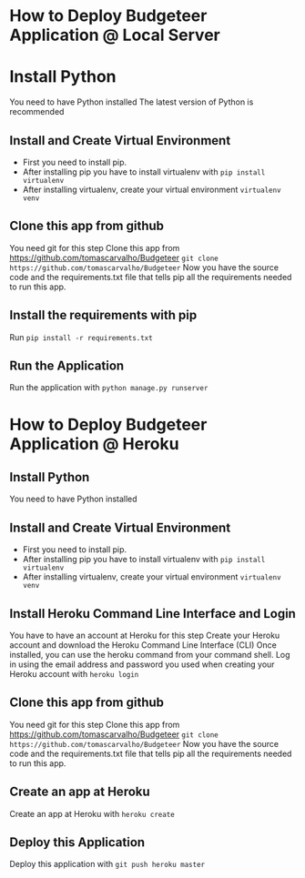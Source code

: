 How to Deploy Budgeteer Application @ Local Server
=================================================
# Install Python
You need to have Python installed
The latest version of Python is recommended

## Install and Create Virtual Environment

- First you need to install pip.
- After installing pip you have to install virtualenv with ```pip install virtualenv```
- After installing virtualenv, create your virtual environment ```virtualenv venv```

## Clone this app from github
You need git for this step
Clone this app from https://github.com/tomascarvalho/Budgeteer
``` git clone https://github.com/tomascarvalho/Budgeteer ```
Now you have the source code and the requirements.txt file that tells pip all the requirements needed to run this app.

## Install the requirements with pip
Run ```pip install -r requirements.txt```

## Run the Application
Run the application with ``` python manage.py runserver ```

How to Deploy Budgeteer Application @ Heroku
============================================

## Install Python
You need to have Python installed

## Install and Create Virtual Environment
- First you need to install pip.
- After installing pip you have to install virtualenv with ```pip install virtualenv```
- After installing virtualenv, create your virtual environment ```virtualenv venv```

## Install Heroku Command Line Interface and Login
You have to have an account at Heroku for this step
Create your Heroku account and download the Heroku Command Line Interface (CLI)
Once installed, you can use the heroku command from your command shell.
Log in using the email address and password you used when creating your Heroku account with ```heroku login```

## Clone this app from github
You need git for this step
Clone this app from https://github.com/tomascarvalho/Budgeteer
``` git clone https://github.com/tomascarvalho/Budgeteer ```
Now you have the source code and the requirements.txt file that tells pip all the requirements needed to run this app.

## Create an app at Heroku
Create an app at Heroku with ```heroku create```

## Deploy this Application
Deploy this application with ```git push heroku master```
